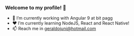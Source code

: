 ### Welcome to my profile! 👋

- 👤 I’m currently working with Angular 9 at bit pagg
- ❤ I’m currently learning NodeJS, React and React Native!
- 📫 Reach me in geraldojuni@hotmail.com

